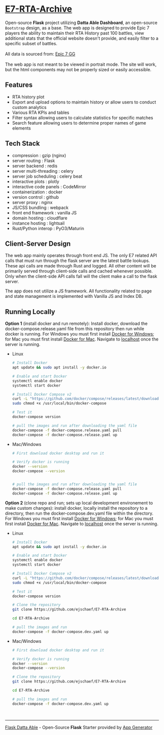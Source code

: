 # [E7-RTA-Archive](https://E7-RTA-Archive.cc)

Open-source **Flask** project utilizing **Datta Able Dashboard**, an open-source `Bootstrap` design, as a base.
The web app is designed to provide Epic 7 players the ability to maintain their RTA History past 100 battles,
view additional stats that the official website doesn't provide, and easily filter to a specific subset of battles.
<br/><br/>
All data is sourced from: [Epic 7 GG](https://epic7.onstove.com/gg)
<br/><br/>
The web app is not meant to be viewed in portrait mode. The site will work, but the html components may not be properly sized or easily accessible.
<br/>

## Features

- RTA history plot
- Export and upload options to maintain history or allow users to conduct custom analytics
- Various RTA KPIs and tables
- Filter syntax allowing users to calculate statistics for specific matches
- Search feature allowing users to determine proper names of game elements


## Tech Stack

- compression                 : gzip (nginx)
- server routing              : Flask
- server backend              : redis
- server multi-threading      : celery
- server job scheduling       : celery beat
- interactive plots           : plotly
- interactive code panels     : CodeMirror
- containerization            : docker
- version control             : github
- server proxy                : nginx
- JS/CSS bundling             : webpack
- front end framework         : vanilla JS
- domain hosting              : cloudflare
- instance hosting            : lightsail
- Rust/Python interop         : PyO3/Maturin

## Client-Server Design

The web app mainly operates through front end JS. The only E7 related API calls that must run through the flask server
are the latest battle lookups. These api calls are made through Rust and logged. All other content will be primarily
served through client-side calls and cached whenever possible. Only when the client-side API calls fall will the client
make a call to the flask server.

The app does not utilize a JS framework. All functionality related to page and state management is implemented with
Vanilla JS and Index DB. 

## Running Locally
**Option 1** (install docker and run remotely): 
Install docker, download the docker-compose.release.yaml file from this repository then run while docker is running. For Windows you must first install [Docker for Windows](https://docs.docker.com/desktop/setup/install/windows-install/); for Mac you must first install [Docker for Mac](https://docs.docker.com/desktop/setup/install/mac-install/). Navigate to [localhost](http://localhost) once the server is running.

  - Linux
      ```sh
      # Install Docker
      apt update && sudo apt install -y docker.io

      # Enable and start Docker
      systemctl enable docker
      systemctl start docker

      # Install Docker Compose v2
      curl -L "https://github.com/docker/compose/releases/latest/download/docker-compose-$(uname -s)-$(uname -m)" -o /usr/local/bin/docker-compose
      sudo chmod +x /usr/local/bin/docker-compose

      # Test it
      docker-compose version

      # pull the images and run after downloading the yaml file
      docker-compose -f docker-compose.release.yaml pull
      docker-compose -f docker-compose.release.yaml up
      ```
  - Mac/Windows
      ```sh
      # First download docker desktop and run it

      # Verify docker is running
      docker --version
      docker-compose --version


      # pull the images and run after downloading the yaml file
      docker-compose -f docker-compose.release.yaml pull
      docker-compose -f docker-compose.release.yaml up
      ```

**Option 2** (clone repo and run; sets up local development environement to make custom changes): 
install docker, locally install the repository to a directory, then run the docker-compose.dev.yaml 
file within the directory. For Windows you must first install [Docker for Windows](https://docs.docker.com/desktop/setup/install/windows-install/); for Mac you must first install [Docker for Mac](https://docs.docker.com/desktop/setup/install/mac-install/). Navigate to [localhost](http://localhost) once the server is running.

- Linux
    ```sh
    # Install Docker
    apt update && sudo apt install -y docker.io

    # Enable and start Docker
    systemctl enable docker
    systemctl start docker

    # Install Docker Compose v2
    curl -L "https://github.com/docker/compose/releases/latest/download/docker-compose-$(uname -s)-$(uname -m)" -o /usr/local/bin/docker-compose
    sudo chmod +x /usr/local/bin/docker-compose

    # Test it
    docker-compose version

    # Clone the repository
    git clone https://github.com/ejschaef/E7-RTA-Archive

    cd E7-RTA-Archive

    # pull the images and run
    docker-compose -f docker-compose.dev.yaml up
    ```
- Mac/Windows
    ```sh
    # First download docker desktop and run it

    # Verify docker is running
    docker --version
    docker-compose --version

    # Clone the repository
    git clone https://github.com/ejschaef/E7-RTA-Archive

    cd E7-RTA-Archive

    # pull the images and run
    docker-compose -f docker-compose.dev.yaml up
    ```

<br />

---
[Flask Datta Able](https://app-generator.dev/product/datta-able/flask/) - Open-Source **Flask** Starter provided by [App Generator](https://app-generator.dev)
